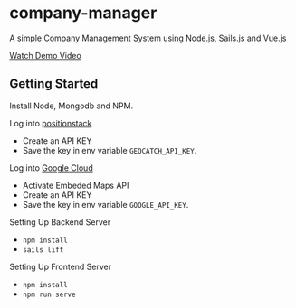 # company-manager
A simple Company Management System using Node.js, Sails.js and Vue.js

[Watch Demo Video](https://youtu.be/o5Jvn7Ez4mI)
## Getting Started

Install Node, Mongodb and NPM.

Log into [positionstack](https://positionstack.com/)
- Create an API KEY
- Save the key in env variable `GEOCATCH_API_KEY`. 

Log into [Google Cloud](https://console.cloud.google.com/)
- Activate Embeded Maps API
- Create an API KEY
- Save the key in env variable `GOOGLE_API_KEY`. 

Setting Up Backend Server
- `npm install`
- `sails lift`

Setting Up Frontend Server
- `npm install`
- `npm run serve`

